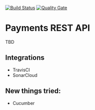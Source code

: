 [![Build Status](https://travis-ci.org/islomar/payments-api.svg)](https://travis-ci.org/islomar/payments-api)
[![Quality Gate](https://sonarcloud.io/api/project_badges/measure?project=com.islomar.payments%3Apayments-api&metric=alert_status)](https://sonarcloud.io/dashboard?id=com.islomar.payments%3Apayments-api)

# Payments REST API
TBD

## Integrations
* TravisCI
* SonarCloud


## New things tried:
* Cucumber
